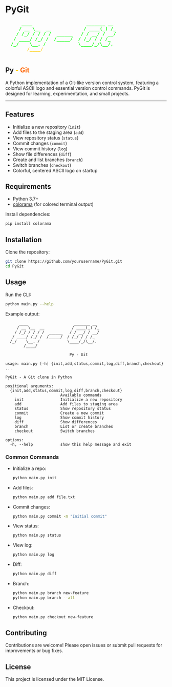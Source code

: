 # PyGit

<p align="center">
  <pre>
<span style="color: #00ff00; font-weight: bold;">      ____                    _______ __
     / __ \__  __            / ____(_) /_
    / /_/ / / / /  ______   / / __/ / __/
   / ____/ /_/ /  /_____/  / /_/ / / /_
  /_/    \__, /            \____/_/\__/,</span>
<span style="color: #ffcc00; font-weight: bold;">        /____/</span>
  </pre>
  <h2>Py <span style="color: #ffcc00;">-</span> <span style="color: #ff6600;">Git</span></h2>
</p>

A Python implementation of a Git-like version control system, featuring a colorful ASCII logo and essential version control commands. PyGit is designed for learning, experimentation, and small projects.

---

## Features
- Initialize a new repository (`init`)
- Add files to the staging area (`add`)
- View repository status (`status`)
- Commit changes (`commit`)
- View commit history (`log`)
- Show file differences (`diff`)
- Create and list branches (`branch`)
- Switch branches (`checkout`)
- Colorful, centered ASCII logo on startup

## Requirements
- Python 3.7+
- [colorama](https://pypi.org/project/colorama/) (for colored terminal output)

Install dependencies:
```bash
pip install colorama
```

## Installation
Clone the repository:
```bash
git clone https://github.com/yourusername/PyGit.git
cd PyGit
```

## Usage
Run the CLI:
```bash
python main.py --help
```

Example output:
```
      ____                    _______ __
     / __ \__  __            / ____(_) /_
    / /_/ / / / /  ______   / / __/ / __/
   / ____/ /_/ /  /_____/  / /_/ / / /_
  /_/    \__, /            \____/_/\__/,        
        /____/

                            Py - Git

usage: main.py [-h] {init,add,status,commit,log,diff,branch,checkout} ...

PyGit - A Git clone in Python

positional arguments:
  {init,add,status,commit,log,diff,branch,checkout}
                        Available commands
    init                Initialize a new repository
    add                 Add files to staging area
    status              Show repository status
    commit              Create a new commit
    log                 Show commit history
    diff                Show differences
    branch              List or create branches
    checkout            Switch branches

options:
  -h, --help            show this help message and exit
```

### Common Commands
- Initialize a repo:
  ```bash
  python main.py init
  ```
- Add files:
  ```bash
  python main.py add file.txt
  ```
- Commit changes:
  ```bash
  python main.py commit -m "Initial commit"
  ```
- View status:
  ```bash
  python main.py status
  ```
- View log:
  ```bash
  python main.py log
  ```
- Diff:
  ```bash
  python main.py diff
  ```
- Branch:
  ```bash
  python main.py branch new-feature
  python main.py branch --all
  ```
- Checkout:
  ```bash
  python main.py checkout new-feature
  ```

## Contributing
Contributions are welcome! Please open issues or submit pull requests for improvements or bug fixes.

## License
This project is licensed under the MIT License. 